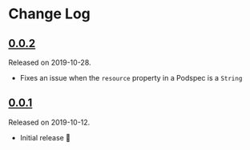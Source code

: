 # Change Log

## [0.0.2](https://github.com/grab/cocoapods-pod-merge/releases/tag/0.0.2)
Released on 2019-10-28.

- Fixes an issue when the `resource` property in a Podspec is a `String`

## [0.0.1](https://github.com/grab/cocoapods-pod-merge/releases/tag/0.0.1)
Released on 2019-10-12.

- Initial release 🎉